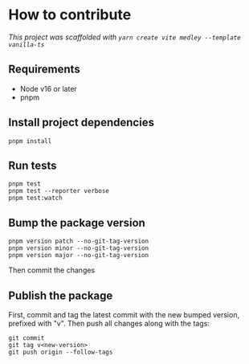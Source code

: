 # How to contribute

_This project was scaffolded with `yarn create vite medley --template vanilla-ts`_

## Requirements

- Node v16 or later
- pnpm

## Install project dependencies

```
pnpm install
```

## Run tests

```
pnpm test
pnpm test --reporter verbose
pnpm test:watch
```

## Bump the package version

```
pnpm version patch --no-git-tag-version
pnpm version minor --no-git-tag-version
pnpm version major --no-git-tag-version
```

Then commit the changes

## Publish the package

First, commit and tag the latest commit with the new bumped version, prefixed with "v". Then push all changes along with the tags:

```
git commit
git tag v<new-version>
git push origin --follow-tags
```
